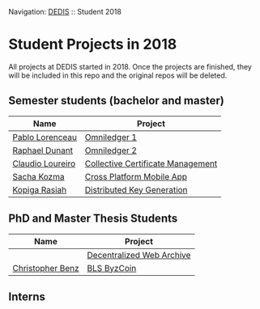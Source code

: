 Navigation: [DEDIS](https://github.com/dedis/doc) ::
Student 2018

# Student Projects in 2018

All projects at DEDIS started in 2018. Once the projects are finished, they will
be included in this repo and the original repos will be deleted.

## Semester students (bachelor and master)

| Name | Project|
|--|--|
|[Pablo Lorenceau](mailto:pablo.lorenceau@epfl.ch)   | [Omniledger 1](omniledger1) |
|[Raphael Dunant](mailto:raphael.dunant@epfl.ch)     | [Omniledger 2](omniledger2) |
|[Claudio Loureiro](mailto:claudio.loureiro@epfl.ch) | [Collective Certificate Management](ccm_pages) |
|[Sacha Kozma](mailto:sacha.kozma@gmail.com)         | [Cross Platform Mobile App](xplatform) |
|[Kopiga Rasiah](mailto:kopiga.rasiah@epfl.ch)       | [Distributed Key Generation](dgcosi) |

## PhD and Master Thesis Students

| Name | Project |
| -- | -- |
| | [Decentralized Web Archive](https://github.com/dedis/student_18_decenar) |
| [Christopher Benz](mailto:christopher.benz@epfl.ch) | [BLS ByzCoin](bls_byzcoin) |

## Interns
